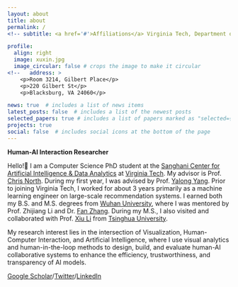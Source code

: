 ```yaml
---
layout: about
title: about
permalink: /
<!-- subtitle: <a href='#'>Affiliations</a> Virginia Tech, Department of Computer Science -->

profile:
  align: right
  image: xuxin.jpg
  image_circular: false # crops the image to make it circular
<!--   address: >
    <p>Room 3214, Gilbert Place</p>
    <p>220 Gilbert St</p>
    <p>Blacksburg, VA 24060</p> 

news: true  # includes a list of news items
latest_posts: false  # includes a list of the newest posts
selected_papers: true # includes a list of papers marked as "selected={true}"
projects: true
social: false  # includes social icons at the bottom of the page
---
```


<!-- How to pronouce my first name: "<b>Shesing</b>". -->
<b>Human-AI Interaction Researcher</b>

Hello!👋 I am a Computer Science PhD student at the [Sanghani Center for Artificial Intelligence & Data Analytics](https://sanghani.cs.vt.edu/about/) at [Virginia Tech](https://www.vt.edu/). My advisor is Prof. [Chris North](https://people.cs.vt.edu/north/). During my first year, I was advised by Prof. [Yalong Yang](https://ivi.cc.gatech.edu/people.html). Prior to joining Virginia Tech, I worked for about 3 years primarily as a machine learning engineer on large-scale recommendation systems. I earned both my B.S. and M.S. degrees from [Wuhan University](https://en.whu.edu.cn/), where I was mentored by Prof. Zhijiang Li and Dr. [Fan Zhang](https://scholar.google.com/citations?user=K3SZuHIAAAAJ&hl=en). During my M.S., I also visited and collaborated with Prof. [Xiu Li](https://scholar.google.com/citations?user=Xrh1OIUAAAAJ&hl=en) from [Tsinghua University](https://www.tsinghua.edu.cn/en/).

My research interest lies in the intersection of Visualization, Human-Computer Interaction, and Artificial Intelligence, where I use visual analytics and human-in-the-loop methods to design, build, and evaluate human-AI collaborative systems to enhance the efficiency, trustworthiness, and transparency of AI models. 

<!-- Last summer, I was a visiting PhD student in the [HCIE Group](https://hcie.csail.mit.edu/) at CSAIL, MIT. -->

<!-- With three years in top tech companies, I am a <b>full-stack developer</b> and <b>AI Applied Researcher</b>. My current research lies on <b>Information Visualization</b>, <b>Immersive Analytics</b>, and <b>Human-AI Interaction</b>. 

Furthermore, as a <b>HCI researcher</b>, I firmly place humans at the core. My ultimate goal is <b>equip individuals</b> with the capability to comprehensively comprehend and effectively derive insights from <b>vast multimodal information and environments</b>, achieved through the synergistic integration of AI and visualization techniques. -->

[Google Scholar](https://scholar.google.com/citations?user=2mxFqi0AAAAJ&hl=en)/[Twitter](https://twitter.com/TangXuxin)/[LinkedIn](https://www.linkedin.com/in/xuxin-tang-45a27484/)

<!-- The focal point of my current projects is to equip individuals with the capability to comprehensively comprehend and effectively derive insights from <b>vast multimodal information</b>, achieved through the synergistic integration of AI and visualization techniques. -->



